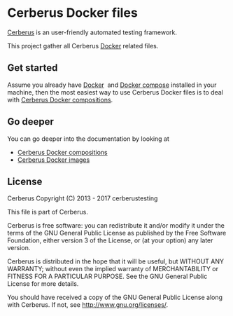# Cerberus Docker files

[Cerberus](http://www.cerberus-testing.org/) is an user-friendly automated testing framework.

This project gather all Cerberus [Docker](https://www.docker.com/) related files.

## Get started

Assume you already have [Docker](https://docs.docker.com)  and [Docker compose](https://docs.docker.com/compose) installed in your machine, then the most easiest way to use Cerberus Docker files is to deal with [Cerberus Docker compositions](./compositions).

## Go deeper

You can go deeper into the documentation by looking at
 - [Cerberus Docker compositions](https://github.com/cerberustesting/cerberus-source/tree/master/docker/compositions)
 - [Cerberus Docker images](https://github.com/cerberustesting/cerberus-source/tree/master/docker/images)


## License

Cerberus Copyright (C) 2013 - 2017 cerberustesting

This file is part of Cerberus.

Cerberus is free software: you can redistribute it and/or modify
it under the terms of the GNU General Public License as published by
the Free Software Foundation, either version 3 of the License, or
(at your option) any later version.

Cerberus is distributed in the hope that it will be useful,
but WITHOUT ANY WARRANTY; without even the implied warranty of
MERCHANTABILITY or FITNESS FOR A PARTICULAR PURPOSE.  See the
GNU General Public License for more details.

You should have received a copy of the GNU General Public License
along with Cerberus.  If not, see <http://www.gnu.org/licenses/>.